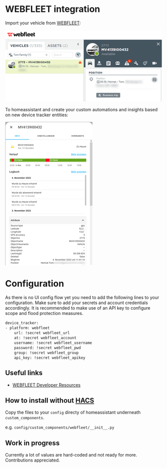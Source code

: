 # WEBFLEET integration
Import your vehicle from [WEBFLEET](https://live.webfleet.com/web/index.html):

![screenshot of vehicle in WEBFLEET UI](images/webfleet-sample.png "WEBFLEET Vehicle")

To homeassistant and create your custom automations and insights based on new device tracker entities:

![screenshot of ha showing vehicle details](images/example.png "Vehicle Entity")

# Configuration

As there is no UI config flow yet you need to add the following lines to your configuration.
Make sure to add your secrets and account credentials accordingly. 
It is recommended to make use of an API key to configure scope and flood protection measures.

    device_tracker:
    - platform: webfleet
        url: !secret webfleet_url 
        at: !secret webfleet_account
        username: !secret webfleet_username
        password: !secret webfleet_pwd
        group: !secret webfleet_group
        api_key: !secret webfleet_apikey
## Useful links

- [WEBFLEET Developer Resources](https://www.webfleet.com/en_gb/webfleet/partners/integration/developer-resources/)


## How to install without [HACS](https://hacs.xyz/)

Copy the files to your `config` directy of homeassistant underneath `custom_components`.

e.g. `config/custom_components/webfleet/__init__.py`

## Work in progress

Currently a lot of values are hard-coded and not ready for more. 
Contributions appreciated.
